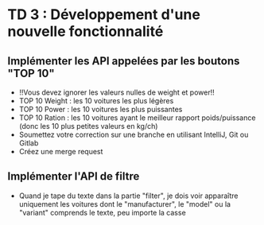 # TD 3 : Développement d'une nouvelle fonctionnalité
## Implémenter les API appelées par les boutons "TOP 10"
- !!Vous devez ignorer les valeurs nulles de weight et power!!
- TOP 10 Weight : les 10 voitures les plus légères
- TOP 10 Power : les 10 voitures les plus puissantes
- TOP 10 Ration : les 10 voitures ayant le meilleur rapport poids/puissance (donc les 10 plus petites valeurs en kg/ch)
- Soumettez votre correction sur une branche en utilisant IntelliJ, Git ou Gitlab
- Créez une merge request
## Implémenter l'API de filtre
- Quand je tape du texte dans la partie "filter", je dois voir apparaître uniquement les voitures dont le "manufacturer", le "model" ou la "variant" comprends le texte, peu importe la casse


